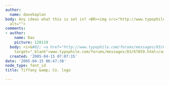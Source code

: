 ```yaml
---
author:
  name: davekaplan
body: Any ideas what this is set in? <BR><img src="http://www.typophile.com/forums/messages/83/69830.gif"
  alt="">
comments:
- author:
    name: Dav
    picture: 128119
  body: <i>&#62; <a href="http://www.typophile.com/forums/messages/83/67859.html"
    target="_blank">www.typophile.com/forums/messages/83/67859.html</a></i>
  created: '2005-04-15 07:07:15'
date: '2005-04-15 06:47:38'
node_type: font_id
title: Tiffany &amp; Co. logo

---
```

